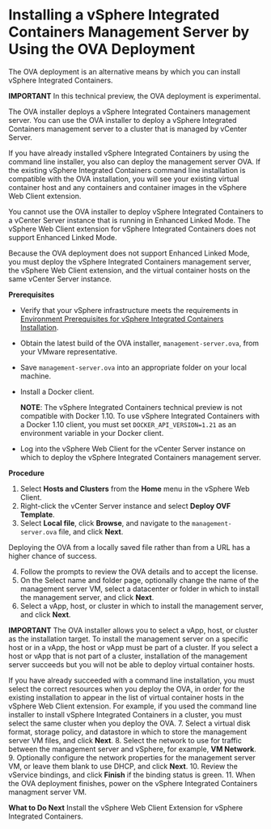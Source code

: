 # Installing a vSphere Integrated Containers Management Server by Using the OVA Deployment #

The OVA deployment is an alternative means by which you can install vSphere Integrated Containers. 

**IMPORTANT** In this technical preview, the OVA deployment is experimental.

The OVA installer deploys a vSphere Integrated Containers management server. You can use the OVA installer to deploy a vSphere Integrated Containers management server to a cluster that is managed by vCenter Server.

If you have already installed vSphere Integrated Containers by using the command line installer, you also can deploy the management server OVA. If  the existing vSphere Integrated Containers command line installation is compatible with the OVA installation, you will see your existing virtual container host and any containers and container images in the vSphere Web Client extension.

You cannot use the OVA installer to deploy vSphere Integrated Containers to a vCenter Server instance that is running in Enhanced Linked Mode. The vSphere Web Client extension for vSphere Integrated Containers does not support Enhanced Linked Mode. 

Because the OVA deployment does not support Enhanced Linked Mode, you must deploy the vSphere Integrated Containers management server, the vSphere Web Client extension, and the virtual container hosts on the same vCenter Server instance.

**Prerequisites**

* Verify that your vSphere infrastructure meets the requirements in [Environment Prerequisites for vSphere Integrated Containers Installation](vic_installation_prereqs.md). 
* Obtain the latest build of the OVA installer, ```management-server.ova```, from your VMware representative.
* Save ```management-server.ova``` into an appropriate folder on your local machine.
* Install a Docker client. 
 
   **NOTE**: The vSphere Integrated Containers technical preview is not compatible with Docker 1.10. To use vSphere Integrated Containers with a Docker 1.10 client, you must set `DOCKER_API_VERSION=1.21` as an environment variable in your Docker client. 
* Log into the vSphere Web Client for the vCenter Server instance on which to deploy the vSphere Integrated Containers management server.


**Procedure**

1. Select **Hosts and Clusters** from the **Home** menu in the vSphere Web Client.
2. Right-click the vCenter Server instance and select **Deploy OVF Template**.
3. Select **Local file**, click **Browse**, and navigate to the  ```management-server.ova``` file, and click **Next**.

  Deploying the OVA from a locally saved file rather than from a URL has a higher chance of success.  

4. Follow the prompts to review the OVA details and to accept the license.
5. On the Select name and folder page, optionally change the name of the management server VM, select a datacenter or folder in which to install the management server, and click **Next**.
6. Select a vApp, host, or cluster in which to install the management server, and click **Next**. 

 **IMPORTANT** The OVA installer allows you to select a vApp, host, or cluster as the installation target. To install the management server on a specific host or in a vApp, the host or vApp must be part of a cluster. If you select a host or vApp that is not part of a cluster,  installation of the management server succeeds but you will not be able to deploy virtual container hosts.
  
 If you have already succeeded with a command line installation, you must select the correct resources when you deploy the OVA, in order for the existing installation to appear in the list of virtual container hosts in the vSphere Web Client extension. For example, if you used the command line installer to install vSphere Integrated Containers in a cluster, you must select the same cluster when you deploy the OVA. 
7. Select a virtual disk format, storage policy, and datastore in which to store the management server VM files, and click **Next**. 
8. Select the network to use for traffic between the management server and vSphere, for example, **VM Network**.
9. Optionally configure the network properties for the management server VM, or leave them blank to use DHCP, and click **Next**.
10. Review the vService bindings, and click **Finish** if the binding status is green.
11. When the OVA deployment finishes, power on the vSphere Integrated Containers managment server VM.

**What to Do Next**
Install the vSphere Web Client Extension for vSphere Integrated Containers.
